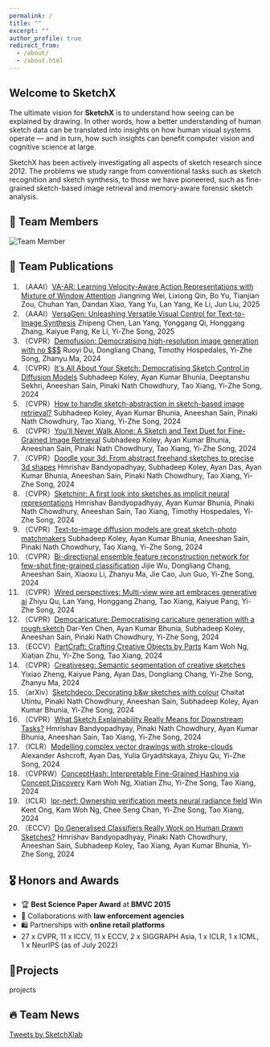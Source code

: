 ```yaml
---
permalink: /
title: ""
excerpt: ""
author_profile: true
redirect_from: 
  - /about/
  - /about.html
---
```

<!-- Section: About -->
<div class="section" id="about-section">
  <h2>Welcome to SketchX</h2>
  <p>
    The ultimate vision for <strong>SketchX</strong> is to understand how seeing can be
    explained by drawing. In other words, how a better understanding of human sketch data
    can be translated into insights on how human visual systems operate — and in turn, how
    such insights can benefit computer vision and cognitive science at large.
  </p>
  <p>
    SketchX has been actively investigating all aspects of sketch research since 2012. The problems we study range from conventional tasks such as sketch recognition and sketch synthesis, to those we have pioneered, such as fine-grained sketch-based image retrieval and memory-aware forensic sketch analysis.
  </p>
  
</div>

<!-- Section: Team Members -->
<div class="section" id="team-members-section" >
  <h2>👥 Team Members</h2>
  <img src="{{ '/images/team_member.png' | relative_url }}" alt="Team Member" style="max-width: 800px; display: block; margin-top: 1em;">
</div>

<!-- Section: Publications -->
<div class="section" id="publications-section" >
  <h2>📝 Team Publications</h2>
  <ol>
<li>（AAAI）<a href="https://ojs.aaai.org/index.php/AAAI/article/view/32894">VA-AR: Learning Velocity-Aware Action Representations with Mixture of Window Attention</a> Jiangning Wei, Lixiong Qin, Bo Yu, Tianjian Zou, Chuhan Yan, Dandan Xiao, Yang Yu, Lan Yang, Ke Li, Jun Liu, 2025</li>
<li>（AAAI）<a href="https://ojs.aaai.org/index.php/AAAI/article/view/32240">VersaGen: Unleashing Versatile Visual Control for Text-to-Image Synthesis</a> Zhipeng Chen, Lan Yang, Yonggang Qi, Honggang Zhang, Kaiyue Pang, Ke Li, Yi-Zhe Song, 2025</li>
<li>（CVPR）<a href="http://openaccess.thecvf.com/content/CVPR2024/html/Du_DemoFusion_Democratising_High-Resolution_Image_Generation_With_No__CVPR_2024_paper.html">Demofusion: Democratising high-resolution image generation with no $$$</a> Ruoyi Du, Dongliang Chang, Timothy Hospedales, Yi-Zhe Song, Zhanyu Ma, 2024</li>
<li>（CVPR）<a href="http://openaccess.thecvf.com/content/CVPR2024/html/Koley_Its_All_About_Your_Sketch_Democratising_Sketch_Control_in_Diffusion_CVPR_2024_paper.html">It's All About Your Sketch: Democratising Sketch Control in Diffusion Models</a> Subhadeep Koley, Ayan Kumar Bhunia, Deeptanshu Sekhri, Aneeshan Sain, Pinaki Nath Chowdhury, Tao Xiang, Yi-Zhe Song, 2024</li>
<li>（CVPR）<a href="http://openaccess.thecvf.com/content/CVPR2024/html/Koley_How_to_Handle_Sketch-Abstraction_in_Sketch-Based_Image_Retrieval_CVPR_2024_paper.html">How to handle sketch-abstraction in sketch-based image retrieval?</a> Subhadeep Koley, Ayan Kumar Bhunia, Aneeshan Sain, Pinaki Nath Chowdhury, Tao Xiang, Yi-Zhe Song, 2024</li>
<li>（CVPR）<a href="http://openaccess.thecvf.com/content/CVPR2024/html/Koley_Youll_Never_Walk_Alone_A_Sketch_and_Text_Duet_for_CVPR_2024_paper.html">You'll Never Walk Alone: A Sketch and Text Duet for Fine-Grained Image Retrieval</a> Subhadeep Koley, Ayan Kumar Bhunia, Aneeshan Sain, Pinaki Nath Chowdhury, Tao Xiang, Yi-Zhe Song, 2024</li>
<li>（CVPR）<a href="http://openaccess.thecvf.com/content/CVPR2024/html/Bandyopadhyay_Doodle_Your_3D_From_Abstract_Freehand_Sketches_to_Precise_3D_CVPR_2024_paper.html">Doodle your 3d: From abstract freehand sketches to precise 3d shapes</a> Hmrishav Bandyopadhyay, Subhadeep Koley, Ayan Das, Ayan Kumar Bhunia, Aneeshan Sain, Pinaki Nath Chowdhury, Tao Xiang, Yi-Zhe Song, 2024</li>
<li>（CVPR）<a href="http://openaccess.thecvf.com/content/CVPR2024/html/Bandyopadhyay_SketchINR_A_First_Look_into_Sketches_as_Implicit_Neural_Representations_CVPR_2024_paper.html">Sketchinr: A first look into sketches as implicit neural representations</a> Hmrishav Bandyopadhyay, Ayan Kumar Bhunia, Pinaki Nath Chowdhury, Aneeshan Sain, Tao Xiang, Timothy Hospedales, Yi-Zhe Song, 2024</li>
<li>（CVPR）<a href="http://openaccess.thecvf.com/content/CVPR2024/html/Koley_Text-to-Image_Diffusion_Models_are_Great_Sketch-Photo_Matchmakers_CVPR_2024_paper.html">Text-to-image diffusion models are great sketch-photo matchmakers</a> Subhadeep Koley, Ayan Kumar Bhunia, Aneeshan Sain, Pinaki Nath Chowdhury, Tao Xiang, Yi-Zhe Song, 2024</li>
<li>（CVPR）<a href="https://ieeexplore.ieee.org/abstract/document/10472065/">Bi-directional ensemble feature reconstruction network for few-shot fine-grained classification</a> Jijie Wu, Dongliang Chang, Aneeshan Sain, Xiaoxu Li, Zhanyu Ma, Jie Cao, Jun Guo, Yi-Zhe Song, 2024</li>
<li>（CVPR）<a href="http://openaccess.thecvf.com/content/CVPR2024/html/Qu_Wired_Perspectives_Multi-View_Wire_Art_Embraces_Generative_AI_CVPR_2024_paper.html">Wired perspectives: Multi-view wire art embraces generative ai</a> Zhiyu Qu, Lan Yang, Honggang Zhang, Tao Xiang, Kaiyue Pang, Yi-Zhe Song, 2024</li>
<li>（CVPR）<a href="http://openaccess.thecvf.com/content/CVPR2024/html/Chen_DemoCaricature_Democratising_Caricature_Generation_with_a_Rough_Sketch_CVPR_2024_paper.html">Democaricature: Democratising caricature generation with a rough sketch</a> Dar-Yen Chen, Ayan Kumar Bhunia, Subhadeep Koley, Aneeshan Sain, Pinaki Nath Chowdhury, Yi-Zhe Song, 2024</li>
<li>（ECCV）<a href="https://link.springer.com/chapter/10.1007/978-3-031-72673-6_23">PartCraft: Crafting Creative Objects by Parts</a> Kam Woh Ng, Xiatian Zhu, Yi-Zhe Song, Tao Xiang, 2024</li>
<li>（CVPR）<a href="https://ieeexplore.ieee.org/abstract/document/10471272/">Creativeseg: Semantic segmentation of creative sketches</a> Yixiao Zheng, Kaiyue Pang, Ayan Das, Dongliang Chang, Yi-Zhe Song, Zhanyu Ma, 2024</li>
<li>（arXiv）<a href="https://arxiv.org/abs/2405.18716">Sketchdeco: Decorating b&amp;w sketches with colour</a> Chaitat Utintu, Pinaki Nath Chowdhury, Aneeshan Sain, Subhadeep Koley, Ayan Kumar Bhunia, Yi-Zhe Song, 2024</li>
<li>（CVPR）<a href="http://openaccess.thecvf.com/content/CVPR2024/html/Bandyopadhyay_What_Sketch_Explainability_Really_Means_for_Downstream_Tasks_CVPR_2024_paper.html">What Sketch Explainability Really Means for Downstream Tasks?</a> Hmrishav Bandyopadhyay, Pinaki Nath Chowdhury, Ayan Kumar Bhunia, Aneeshan Sain, Tao Xiang, Yi-Zhe Song, 2024</li>
<li>（ICLR）<a href="https://openreview.net/forum?id=O2jyuo89CK">Modelling complex vector drawings with stroke-clouds</a> Alexander Ashcroft, Ayan Das, Yulia Gryaditskaya, Zhiyu Qu, Yi-Zhe Song, 2024</li>
<li>（CVPRW）<a href="https://openaccess.thecvf.com/content/CVPR2024W/FGVC11/html/Ng_ConceptHash_Interpretable_Fine-Grained_Hashing_via_Concept_Discovery_CVPRW_2024_paper.html">ConceptHash: Interpretable Fine-Grained Hashing via Concept Discovery</a> Kam Woh Ng, Xiatian Zhu, Yi-Zhe Song, Tao Xiang, 2024</li>
<li>（ICLR）<a href="https://openreview.net/forum?id=nQsimt9atc">Ipr-nerf: Ownership verification meets neural radiance field</a> Win Kent Ong, Kam Woh Ng, Chee Seng Chan, Yi-Zhe Song, Tao Xiang, 2024</li>
<li>（ECCV）<a href="https://link.springer.com/chapter/10.1007/978-3-031-72992-8_13">Do Generalised Classifiers Really Work on Human Drawn Sketches?</a> Hmrishav Bandyopadhyay, Pinaki Nath Chowdhury, Aneeshan Sain, Subhadeep Koley, Tao Xiang, Ayan Kumar Bhunia, Yi-Zhe Song, 2024</li>

  </ol>
</div>

<!-- Section: Awards -->
<div class="section" id="awards-section">
  <h2>🎖 Honors and Awards</h2>
  <ul>
    <li>🏆 <strong>Best Science Paper Award</strong> at <strong>BMVC 2015</strong></li>
    <li>🤝 Collaborations with <strong>law enforcement agencies</strong></li>
    <li>🛍️ Partnerships with <strong>online retail platforms</strong></li>
    <li>27 x CVPR, 11 x ICCV, 11 x ECCV, 2 x SIGGRAPH Asia, 1 x ICLR, 1 x ICML, 1 x NeurIPS (as of July 2022)</li>
  </ul>
</div>

<!-- Section: Projects -->
<div class="section" id="projects-section" >
  <h2>🚀Projects</h2>
  projects
</div>

<!-- Section: News -->
<div class="section" id="news-section" >
  <h2>🔥 Team News</h2>
  <a class="twitter-timeline" data-height="600" href="https://twitter.com/SketchXlab?ref_src=twsrc%5Etfw">Tweets by SketchXlab</a>
  <script async src="https://platform.twitter.com/widgets.js" charset="utf-8"></script>
</div>


<!-- 页面切换脚本 -->
<script>
  function showSection(id) {
    const sections = document.querySelectorAll(".section");
    sections.forEach(section => {
      if (section.id === id) {
        // 激活新 section
        section.classList.add("active");
      } else if (section.classList.contains("active")) {
        // 淡出旧 section 后再移除 active
        section.classList.remove("active");
      }
    });

    // 更新地址栏的 hash
    if (id.endsWith("-section")) {
      const hash = id.replace("-section", "");
      history.replaceState(null, "", "#" + hash);
    }
  }

  document.addEventListener("DOMContentLoaded", function () {
    const hash = window.location.hash.replace("#", "") || "about";
    const sectionId = hash + "-section";
    showSection(sectionId);
  });
</script>



